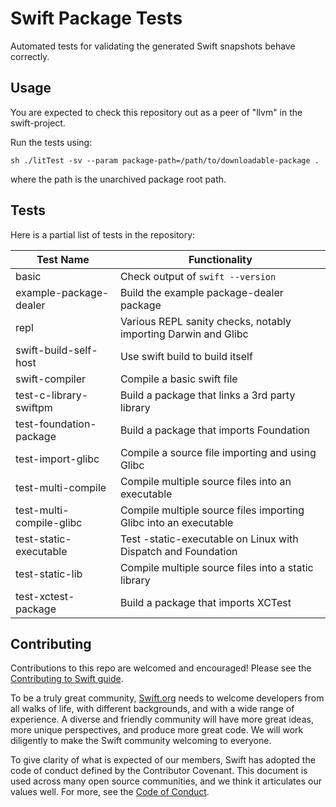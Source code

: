 Swift Package Tests
===================

Automated tests for validating the generated Swift snapshots behave correctly.

Usage
-----

You are expected to check this repository out as a peer of "llvm" in the
swift-project.

Run the tests using:

    sh ./litTest -sv --param package-path=/path/to/downloadable-package .

where the path is the unarchived package root path.

Tests
-----

Here is a partial list of tests in the repository:

| Test Name                | Functionality                                                    |
|--------------------------|------------------------------------------------------------------|
| basic                    | Check output of `swift --version`                                |
| example-package-dealer   | Build the example package-dealer package                         |
| repl                     | Various REPL sanity checks, notably importing Darwin and Glibc   |
| swift-build-self-host    | Use swift build to build itself                                  |
| swift-compiler           | Compile a basic swift file                                       |
| test-c-library-swiftpm   | Build a package that links a 3rd party library                   |
| test-foundation-package  | Build a package that imports Foundation                          |
| test-import-glibc        | Compile a source file importing and using Glibc                  |
| test-multi-compile       | Compile multiple source files into an executable                 |
| test-multi-compile-glibc | Compile multiple source files importing Glibc into an executable |
| test-static-executable   | Test -static-executable on Linux with Dispatch and Foundation    |
| test-static-lib          | Compile multiple source files into a static library              |
| test-xctest-package      | Build a package that imports XCTest                              |


## Contributing 

Contributions to this repo are welcomed and encouraged! Please see the
[Contributing to Swift guide](https://swift.org/contributing/).

To be a truly great community, [Swift.org](https://swift.org/) needs to welcome
developers from all walks of life, with different backgrounds, and with a wide
range of experience. A diverse and friendly community will have more great
ideas, more unique perspectives, and produce more great code. We will work
diligently to make the Swift community welcoming to everyone.

To give clarity of what is expected of our members, Swift has adopted the
code of conduct defined by the Contributor Covenant. This document is used
across many open source communities, and we think it articulates our values
well. For more, see the [Code of Conduct](https://swift.org/code-of-conduct/).

